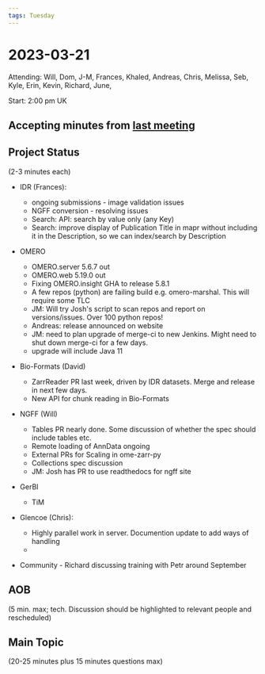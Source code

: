 ```yaml
---
tags: Tuesday
---
```


# 2023-03-21

Attending: Will, Dom, J-M, Frances, Khaled, Andreas, Chris, Melissa, Seb, Kyle, Erin, Kevin, Richard, June, 

Start: 2:00 pm UK

## Accepting minutes from [last meeting](https://github.com/ome/meeting-minutes)

## Project Status

(2-3 minutes each)

- IDR (Frances):
    - ongoing submissions - image validation issues
    - NGFF conversion - resolving issues
    - Search: API: search by value only (any Key)
    - Search: improve display of Publication Title in mapr without including it in the Description, so we can index/search by Description

- OMERO
  - OMERO.server 5.6.7 out
  - OMERO.web 5.19.0 out
  - Fixing OMERO.insight GHA to release 5.8.1
  - A few repos (python) are failing build e.g. omero-marshal. This will require some TLC
  - JM: Will try Josh's script to scan repos and report on versions/issues. Over 100 python repos!
  - Andreas: release announced on website
  - JM: need to plan upgrade of merge-ci to new Jenkins. Might need to shut down merge-ci for a few days.
  - upgrade will include Java 11

- Bio-Formats (David)
    - ZarrReader PR last week, driven by IDR datasets. Merge and release in next few days.
    - New API for chunk reading in Bio-Formats

- NGFF (Will)
    - Tables PR nearly done. Some discussion of whether the spec should include tables etc.
    - Remote loading of AnnData ongoing
    - External PRs for Scaling in ome-zarr-py
    - Collections spec discussion 
    - JM: Josh has PR to use readthedocs for ngff site

- GerBI
  - TiM 

- Glencoe (Chris):
    - Highly parallel work in server. Documention update to add ways of handling
    - 

- Community
        - Richard discussing training with Petr around September

## AOB

(5 min. max; tech. Discussion should be highlighted to relevant people and rescheduled)

## Main Topic

(20-25 minutes plus 15 minutes questions max)
